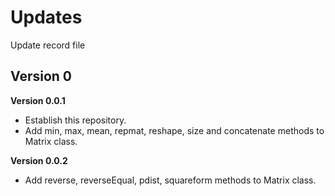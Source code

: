 # Updates
Update record file

## Version 0
**Version 0.0.1**
* Establish this repository.
* Add min, max, mean, repmat, reshape, size and concatenate methods to Matrix class.

**Version 0.0.2**
* Add reverse, reverseEqual, pdist, squareform methods to Matrix class.